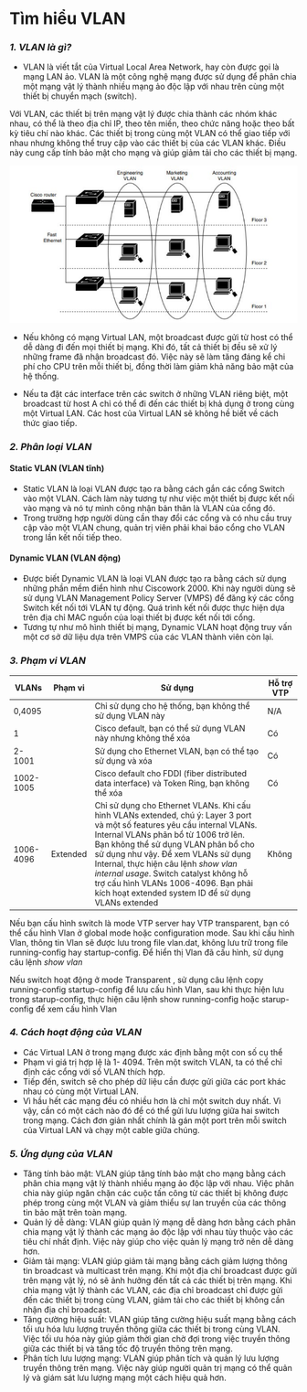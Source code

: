 # Tìm hiểu VLAN  

### _1. VLAN là gì?_

- VLAN là viết tắt của Virtual Local Area Network, hay còn được gọi là mạng LAN ảo. VLAN là một công nghệ mạng được sử dụng để phân chia một mạng vật lý thành nhiều mạng ảo độc lập với nhau trên cùng một thiết bị chuyển mạch (switch).

Với VLAN, các thiết bị trên mạng vật lý được chia thành các nhóm khác nhau, có thể là theo địa chỉ IP, theo tên miền, theo chức năng hoặc theo bất kỳ tiêu chí nào khác. Các thiết bị trong cùng một VLAN có thể giao tiếp với nhau nhưng không thể truy cập vào các thiết bị của các VLAN khác. Điều này cung cấp tính bảo mật cho mạng và giúp giảm tải cho các thiết bị mạng.

![VLAN](../Images/VLAN.png)

- Nếu không có mạng Virtual LAN, một broadcast được gửi từ host có thể dễ dàng đi đến mọi thiết bị mạng. Khi đó, tất cả thiết bị đều sẽ xử lý những frame đã nhận broadcast đó. Việc này sẽ làm tăng đáng kể chi phí cho CPU trên mỗi thiết bị, đồng thời làm giảm khả năng bảo mật của hệ thống.

- Nếu ta đặt các interface trên các switch ở những VLAN riêng biệt, một broadcast từ host A chỉ có thể đi đến các thiết bị khả dụng ở trong cùng một Virtual LAN. Các host của Virtual LAN sẽ không hề biết về cách thức giao tiếp.

### _2. Phân loại VLAN_

#### Static VLAN (VLAN tĩnh)

- Static VLAN là loại VLAN được tạo ra bằng cách gắn các cổng Switch vào một VLAN. Cách làm này tương tự như việc một thiết bị được kết nối vào mạng và nó tự mình công nhận bản thân là VLAN của cổng đó.
- Trong trường hợp người dùng cần thay đổi các cổng và có nhu cầu truy cập vào một VLAN chung, quản trị viên phải khai báo cổng cho VLAN trong lần kết nối tiếp theo.

#### Dynamic VLAN (VLAN động)

- Được biết Dynamic VLAN là loại VLAN được tạo ra bằng cách sử dụng những phần mềm điển hình như Ciscowork 2000. Khi này người dùng sẽ sử dụng VLAN Management Policy Server (VMPS) để đăng ký các cổng Switch kết nối tới VLAN tự động. Quá trình kết nối được thực hiện dựa trên địa chỉ MAC nguồn của loại thiết bị được kết nối tới cổng.
- Tương tự như mô hình thiết bị mạng, Dynamic VLAN hoạt động truy vấn một cơ sở dữ liệu dựa trên VMPS của các VLAN thành viên còn lại.

### _3. Phạm vi VLAN_

| VLANs | Phạm vi | Sử dụng | Hỗ trợ VTP |
|-------|---------|---------|------------|
| 0,4095 |  | Chỉ sử dụng cho hệ thống, bạn không thể sử dụng VLAN này | N/A |
| 1 |  | Cisco default, bạn có thể sử dụng VLAN này nhưng không thể xóa | Có |
| 2-1001 | | Sử dụng cho Ethernet VLAN, bạn có thể tạo sử dụng và xóa | Có |
| 1002-1005 |  | Cisco default cho FDDI (fiber distributed data interface) và Token Ring, bạn không thể xóa | Có |
| 1006-4096 | Extended | Chỉ sử dụng cho Ethernet VLANs. Khi cấu hình VLANs extended, chú ý: Layer 3 port và một số features yêu cầu internal VLANs. Internal VLANs phân bổ từ 1006 trở lên. Bạn không thể sử dụng VLAN phân bổ cho sử dụng như vậy. Để xem VLANs sử dụng Internal, thực hiện câu lệnh _show vlan internal usage_. Switch catalyst không hỗ trợ cấu hình VLANs 1006-4096. Bạn phải kích hoạt extended system ID để sử dụng VLANs extended | Không |

Nếu bạn cấu hình switch là mode VTP server hay VTP transparent, bạn có thể cấu hình Vlan ở global mode hoặc configuration mode. Sau khi cấu hình Vlan, thông tin Vlan sẽ được lưu trong file vlan.dat, không lưu trữ trong file running-config hay startup-config. Để hiển thị Vlan đã cấu hình, sử dụng câu lệnh _show vlan_

Nếu switch hoạt động ở mode Transparent , sử dụng câu lệnh copy running-config startup-config để lưu cấu hình Vlan, sau khi thực hiện lưu trong starup-config, thực hiện câu lệnh show running-config hoặc starup-config để xem cấu hình Vlan

### _4. Cách hoạt động của VLAN_

- Các Virtual LAN ở trong mạng được xác định bằng một con số cụ thể
- Phạm vi giá trị hợp lệ là 1- 4094. Trên một switch VLAN, ta có thể chỉ định các cổng với số VLAN thích hợp.
- Tiếp đến, switch sẽ cho phép dữ liệu cần được gửi giữa các port khác nhau có cùng một Virtual LAN.
- Vì hầu hết các mạng đều có nhiều hơn là chỉ một switch duy nhất. Vì vậy, cần có một cách nào đó để có thể gửi lưu lượng giữa hai switch trong mạng. Cách đơn giản nhất chính là gán một port trên mỗi switch của Virtual LAN và chạy một cable giữa chúng.

### _5. Ứng dụng của VLAN_ 

- Tăng tính bảo mật: VLAN giúp tăng tính bảo mật cho mạng bằng cách phân chia mạng vật lý thành nhiều mạng ảo độc lập với nhau. Việc phân chia này giúp ngăn chặn các cuộc tấn công từ các thiết bị không được phép trong cùng một VLAN và giảm thiểu sự lan truyền của các thông tin bảo mật trên toàn mạng.
- Quản lý dễ dàng: VLAN giúp quản lý mạng dễ dàng hơn bằng cách phân chia mạng vật lý thành các mạng ảo độc lập với nhau tùy thuộc vào các tiêu chí nhất định. Việc này giúp cho việc quản lý mạng trở nên dễ dàng hơn.
- Giảm tải mạng: VLAN giúp giảm tải mạng bằng cách giảm lượng thông tin broadcast và multicast trên mạng. Khi một địa chỉ broadcast được gửi trên mạng vật lý, nó sẽ ảnh hưởng đến tất cả các thiết bị trên mạng. Khi chia mạng vật lý thành các VLAN, các địa chỉ broadcast chỉ được gửi đến các thiết bị trong cùng VLAN, giảm tải cho các thiết bị không cần nhận địa chỉ broadcast.
- Tăng cường hiệu suất: VLAN giúp tăng cường hiệu suất mạng bằng cách tối ưu hóa lưu lượng truyền thông giữa các thiết bị trong cùng VLAN. Việc tối ưu hóa này giúp giảm thời gian chờ đợi trong việc truyền thông giữa các thiết bị và tăng tốc độ truyền thông trên mạng.
- Phân tích lưu lượng mạng: VLAN giúp phân tích và quản lý lưu lượng truyền thông trên mạng. Việc này giúp người quản trị mạng có thể quản lý và giám sát lưu lượng mạng một cách hiệu quả hơn.